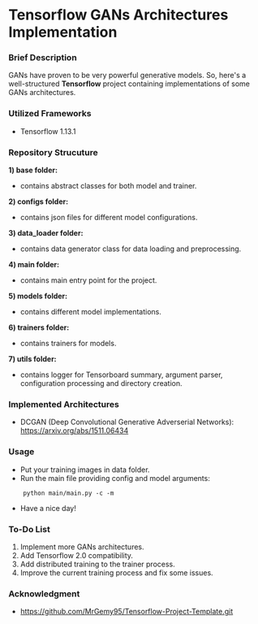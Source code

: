 # Tensorflow GANs Architectures Implementation

### Brief Description

GANs have proven to be very powerful generative models. So, here's a well-structured **Tensorflow** project containing implementations of some GANs architectures.

### Utilized Frameworks

- Tensorflow 1.13.1

### Repository Strucuture

**1) base folder:**
- contains abstract classes for both model and trainer.

**2) configs folder:**
- contains json files for different model configurations.

**3) data_loader folder:**
- contains data generator class for data loading and preprocessing.

**4) main folder:**
- contains main entry point for the project.

**5) models folder:**
- contains different model implementations.

**6) trainers folder:**
- contains trainers for models.

**7) utils folder:**
- contains logger for Tensorboard summary, argument parser, configuration processing and directory creation.

### Implemented Architectures

- DCGAN (Deep Convolutional Generative Adverserial Networks): https://arxiv.org/abs/1511.06434

### Usage

- Put your training images in data folder.
- Run the main file providing config and model arguments:
```
    python main/main.py -c -m
```
- Have a nice day!

### To-Do List

1) Implement more GANs architectures.
2) Add Tensorflow 2.0 compatibility.
3) Add distributed training to the trainer process.
4) Improve the current training process and fix some issues.

### Acknowledgment

- https://github.com/MrGemy95/Tensorflow-Project-Template.git
